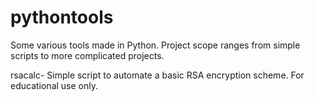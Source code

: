 # pythontools
Some various tools made in Python. Project scope ranges from simple scripts to more complicated projects.

rsacalc- Simple script to automate a basic RSA encryption scheme. For educational use only.
